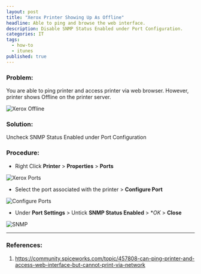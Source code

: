 ```yaml
---
layout: post
title: "Xerox Printer Showing Up As Offline"
headline: Able to ping and browse the web interface.
description: Disable SNMP Status Enabled under Port Configuration.
categories: IT
tags: 
  - how-to
  - itunes
published: true
---
```


### Problem: 

You are able to ping printer and access printer via web browser. However, printer shows Offline on the printer server.

![Xerox Offline](https://dl.dropboxusercontent.com/u/33327425/images/it/xerox_offline.png)

### Solution: 
Uncheck SNMP Status Enabled under Port Configuration

### Procedure:

- Right Click **Printer** > **Properties** > **Ports**

![Xerox Ports](https://dl.dropboxusercontent.com/u/33327425/images/it/xerox_offline_1.png)

- Select the port associated with the printer  > **Configure Port**

![Configure Ports](https://dl.dropboxusercontent.com/u/33327425/images/it/xerox_offline_2.png)

- Under **Port Settings** > Untick **SNMP Status Enabled** > **OK* > **Close**

![SNMP](https://dl.dropboxusercontent.com/u/33327425/images/it/xerox_offline_3.png)


----------

### References:

1. https://community.spiceworks.com/topic/457808-can-ping-printer-and-access-web-interface-but-cannot-print-via-network
